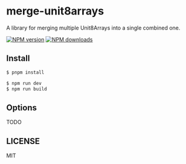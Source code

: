 # merge-unit8arrays
A library for merging multiple Unit8Arrays into a single combined one.

[![NPM version](https://img.shields.io/npm/v/merge-unit8arrays.svg?style=flat)](https://npmjs.org/package/merge-unit8arrays)
[![NPM downloads](http://img.shields.io/npm/dm/merge-unit8arrays.svg?style=flat)](https://npmjs.org/package/merge-unit8arrays)

## Install

```bash
$ pnpm install
```

```bash
$ npm run dev
$ npm run build
```

## Options

TODO

## LICENSE

MIT
